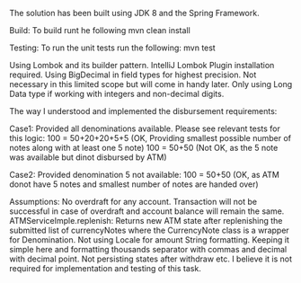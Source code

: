 The solution has been built using JDK 8 and the Spring Framework.

Build: To build runt he following
mvn clean install

Testing: To run the unit tests run the following:
mvn test

Using Lombok and its builder pattern. IntelliJ Lombok Plugin installation required.
Using BigDecimal in field types for highest precision. Not necessary in this limited scope but will come in handy later.
Only using Long Data type if working with integers and non-decimal digits.

The way I understood and implemented the disbursement requirements:

Case1: Provided all denominations available. Please see relevant tests for this logic:
100 = 50+20+20+5+5 (OK, Providing smallest possible number of notes along with at least one 5 note)
100 = 50+50 (Not OK, as the 5 note was available but dinot disbursed by ATM)

Case2: Provided denomination 5 not available:
100 = 50+50 (OK, as ATM donot have 5 notes and smallest number of notes are handed over)

Assumptions:
No overdraft for any account. Transaction will not be successful in case of overdraft and account balance will remain the same.
ATMServiceImple.replenish: Returns new ATM state after replenishing the submitted list of currencyNotes where the CurrencyNote class is a wrapper for Denomination.
Not using Locale for amount String formatting. Keeping it simple here and formatting thousands separator with commas and decimal with decimal point.
Not persisting states after withdraw etc. I believe it is not required for implementation and testing of this task.

